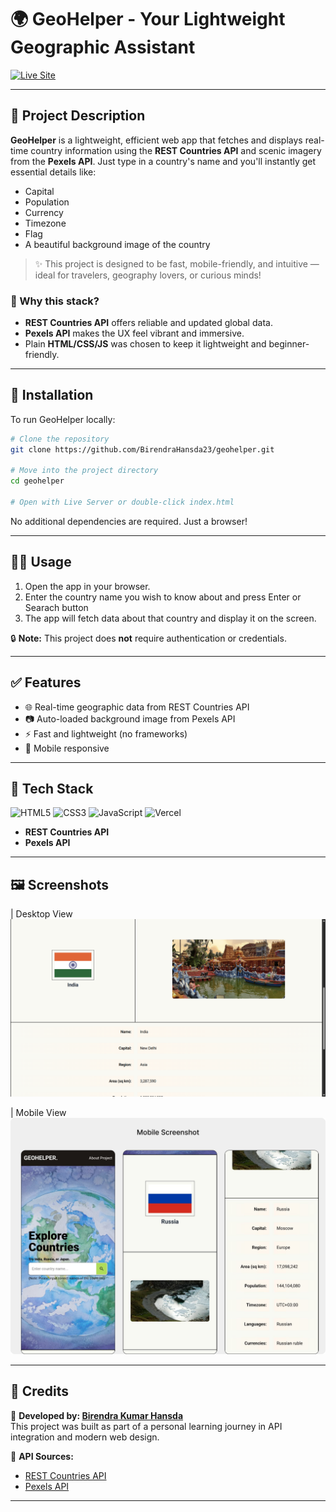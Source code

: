 # 🌍 GeoHelper - Your Lightweight Geographic Assistant

[![Live Site](https://img.shields.io/badge/Live%20Site-GeoHelper-black?style=for-the-badge&logo=vercel)](https://geo-helper-sepia.vercel.app/)

---

## 🧾 Project Description

**GeoHelper** is a lightweight, efficient web app that fetches and displays real-time country information using the **REST Countries API** and scenic imagery from the **Pexels API**. Just type in a country's name and you'll instantly get essential details like:

- Capital
- Population
- Currency
- Timezone
- Flag
- A beautiful background image of the country

> ✨ This project is designed to be fast, mobile-friendly, and intuitive — ideal for travelers, geography lovers, or curious minds!

### 🤔 Why this stack?
- **REST Countries API** offers reliable and updated global data.
- **Pexels API** makes the UX feel vibrant and immersive.
- Plain **HTML/CSS/JS** was chosen to keep it lightweight and beginner-friendly.

---

## 📀 Installation

To run GeoHelper locally:

```bash
# Clone the repository
git clone https://github.com/BirendraHansda23/geohelper.git

# Move into the project directory
cd geohelper

# Open with Live Server or double-click index.html
```

No additional dependencies are required. Just a browser!

---

## 🧑‍💻 Usage

1. Open the app in your browser.
2. Enter the country name you wish to know about and press Enter or Searach button
3. The app will fetch data about that country and display it on the screen.

🔒 **Note:** This project does **not** require authentication or credentials.

---

## ✅ Features

- 🌐 Real-time geographic data from REST Countries API
- 📷 Auto-loaded background image from Pexels API
- ⚡ Fast and lightweight (no frameworks)
- 📱 Mobile responsive

---

## 🧰 Tech Stack

![HTML5](https://img.shields.io/badge/HTML5-E34F26?style=flat&logo=html5&logoColor=white)
![CSS3](https://img.shields.io/badge/CSS3-1572B6?style=flat&logo=css3&logoColor=white)
![JavaScript](https://img.shields.io/badge/JavaScript-F7DF1E?style=flat&logo=javascript&logoColor=black)
![Vercel](https://img.shields.io/badge/Vercel-000000?style=flat&logo=vercel&logoColor=white)
- **REST Countries API**
- **Pexels API**

---

## 🖼️ Screenshots

| Desktop View
  <img src="/designs/Desktop ss.png" width="800">

| Mobile View
  <img src="/designs/Mobile SS.png" width="800">

---

## 🙌 Credits

👤 **Developed by: [Birendra Kumar Hansda](https://github.com/BirendraHansda23)**  
This project was built as part of a personal learning journey in API integration and modern web design.

🔗 **API Sources:**
- [REST Countries API](https://restcountries.com)
- [Pexels API](https://www.pexels.com/api/)

---
